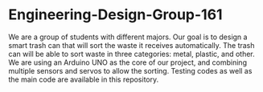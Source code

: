 # Engineering-Design-Group-161
We are a group of students with different majors. Our goal is to design a smart trash can that will sort the waste it receives automatically. The trash can will be able to sort waste in three categories: metal, plastic, and other. We are using an Arduino UNO as the core of our project, and combining multiple sensors and servos to allow the sorting. Testing codes as well as the main code are available in this repository.
